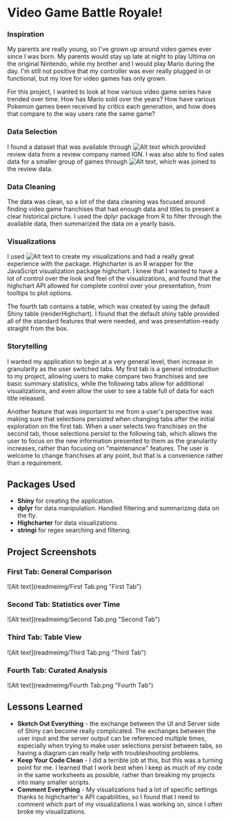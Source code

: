 # Video Game Battle Royale!

### Inspiration
My parents are really young, so I've grown up around video games ever since I was born. My parents would stay up late at night to play Ultima on the original Nintendo, while my brother and I would play Mario during the day. I'm still not positive that my controller was ever really plugged in or functional, but my love for video games has only grown.

For this project, I wanted to look at how various video game series have trended over time. How has Mario sold over the years? How have various Pokemon games been received by critics each generation, and how does that compare to the way users rate the same game?

### Data Selection
I found a dataset that was available through ![Alt text](https://www.kaggle.com/egrinstein/20-years-of-games, "Kaggle") which provided review data from a review company named IGN. I was also able to find sales data for a smaller group of games through ![Alt text](https://www.kaggle.com/rush4ratio/video-game-sales-with-ratings, "Kaggle"), which was joined to the review data.

### Data Cleaning
The data was clean, so a lot of the data cleaning was focused around finding video game franchises that had enough data and titles to present a clear historical picture. I used the dplyr package from R to filter through the available data, then summarized the data on a yearly basis.

### Visualizations
I used ![Alt text](http://jkunst.com/highcharter/ "highcharter") to create my visualizations and had a really great experience with the package. Highcharter is an R wrapper for the JavaScript visualization package highchart. I knew that I wanted to have a lot of control over the look and feel of the visualizations, and found that the highchart API allowed for complete control over your presentation, from tooltips to plot options.

The fourth tab contains a table, which was created by using the default Shiny table (renderHighchart). I found that the default shiny table provided all of the standard features that were needed, and was presentation-ready straight from the box.

### Storytelling
I wanted my application to begin at a very general level, then increase in granularity as the user switched tabs. My first tab is a general introduction to my project, allowing users to make compare two franchises and see basic summary statistics, while the following tabs allow for additional visualizations, and even allow the user to see a table full of data for each title released.

Another feature that was important to me from a user's perspective was making sure that selections persisted when changing tabs after the initial exploration on the first tab. When a user selects two franchises on the second tab, those selections persist to the following tab, which allows the user to focus on the new information presented to them as the granularity increases, rather than focusing on "maintenance" features. The user is welcome to change franchises at any point, but that is a convenience rather than a requirement.

## Packages Used

* **Shiny** for creating the application.
* **dplyr** for data manipulation. Handled filtering and summarizing data on the fly.
* **Highcharter** for data visualizations.
* **stringi** for regex searching and filtering.

## Project Screenshots

### First Tab: General Comparison
![Alt text](readmeimg/First Tab.png "First Tab")

### Second Tab: Statistics over Time
![Alt text](readmeimg/Second Tab.png "Second Tab")

### Third Tab: Table View
![Alt text](readmeimg/Third Tab.png "Third Tab")

### Fourth Tab: Curated Analysis
![Alt text](readmeimg/Fourth Tab.png "Fourth Tab")

## Lessons Learned
* **Sketch Out Everything** - the exchange between the UI and Server side of Shiny can become really complicated. The exchanges between the user input and the server output can be referenced multiple times, especially when trying to make user selections persist between tabs, so having a diagram can really help with troubleshooting problems.
* **Keep Your Code Clean** - I did a terrible job at this, but this was a turning point for me. I learned that I work best when I keep as much of my code in the same worksheets as possible, rather than breaking my projects into many smaller scripts.
* **Comment Everything** - My visualizations had a lot of specific settings thanks to highcharter's API capabilities, so I found that I need to comment which part of my visualizations I was working on, since I often broke my visualizations.
